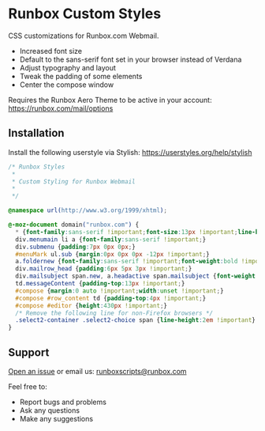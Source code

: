 # Runbox Custom Styles

CSS customizations for Runbox.com Webmail.

* Increased font size
* Default to the sans-serif font set in your browser instead of Verdana
* Adjust typography and layout
* Tweak the padding of some elements
* Center the compose window

Requires the Runbox Aero Theme to be active in your account: https://runbox.com/mail/options

## Installation
Install the following userstyle via Stylish: https://userstyles.org/help/stylish

```css
/* Runbox Styles
 *
 * Custom Styling for Runbox Webmail
 *
 */

@namespace url(http://www.w3.org/1999/xhtml);

@-moz-document domain("runbox.com") {
  * {font-family:sans-serif !important;font-size:13px !important;line-height:normal !important;}
  div.menumain li a {font-family:sans-serif !important;}
  div.submenu {padding:7px 0px 0px;}
  #menuMark ul.sub {margin:0px 0px 0px -12px !important;}
  a.foldernew {font-family:sans-serif !important;font-weight:bold !important;}
  div.mailrow_head {padding:6px 5px 3px !important;}
  div.mailsubject span.new, a.headactive span.mailsubject {font-weight:bold !important;}
  td.messageContent {padding-top:13px !important;}
  #compose {margin:0 auto !important;width:unset !important;}
  #compose #row_content td {padding-top:4px !important;}
  #compose #editor {height:430px !important;}
  /* Remove the following line for non-Firefox browsers */
  .select2-container .select2-choice span {line-height:2em !important}
}
```

## Support

[Open an issue](https://github.com/RunboxScripts/RunboxCustomStyles/issues) or email us: runboxscripts@runbox.com

Feel free to:

* Report bugs and problems
* Ask any questions
* Make any suggestions
